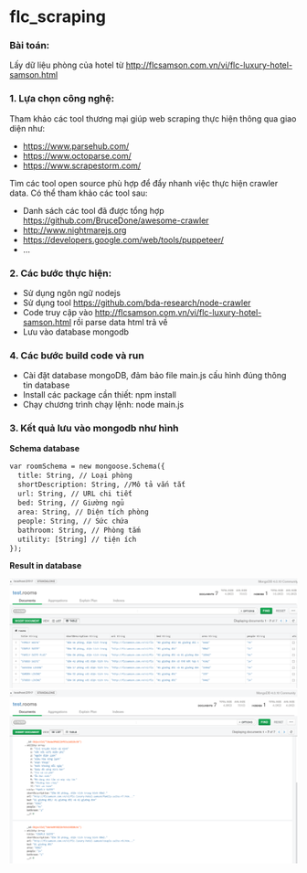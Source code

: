 # flc_scraping
### Bài toán:
Lấy dữ liệu phòng của hotel từ http://flcsamson.com.vn/vi/flc-luxury-hotel-samson.html

### 1. Lựa chọn công nghệ:
Tham khảo các tool thương mại giúp web scraping thực hiện thông qua giao diện như:
* https://www.parsehub.com/
* https://www.octoparse.com/
* https://www.scrapestorm.com/

Tìm các tool open source phù hợp để đẩy nhanh việc thực hiện crawler data. Có thể tham khảo các tool sau:
* Danh sách các tool đã được tổng hợp https://github.com/BruceDone/awesome-crawler
* http://www.nightmarejs.org
* https://developers.google.com/web/tools/puppeteer/
* …

### 2. Các bước thực hiện:
* Sử dụng ngôn ngữ nodejs
* Sử dụng tool https://github.com/bda-research/node-crawler
* Code truy cập vào http://flcsamson.com.vn/vi/flc-luxury-hotel-samson.html rồi parse data html trả về
* Lưu vào database mongodb

### 4. Các bước build code và run
* Cài đặt database mongoDB, đảm bảo file main.js cấu hình đúng thông tin database
* Install các package cần thiết: npm install
* Chạy chương trình chạy lệnh: node main.js

### 3. Kết quả lưu vào mongodb như hình
**Schema database**
	
	var roomSchema = new mongoose.Schema({
	  title: String, // Loại phòng
	  shortDescription: String, //Mô tả vắn tắt
	  url: String, // URL chi tiết
	  bed: String, // Giường ngủ
	  area: String, // Diện tích phòng
	  people: String, // Sức chứa
	  bathroom: String, // Phòng tắm
	  utility: [String] // tiện ích
	});

**Result in database**

<kbd><img title="Result in database" src="https://raw.githubusercontent.com/namntdev/flc_scraping/master/result1.png"></kbd><br/>
<kbd><img title="Result in database" src="https://raw.githubusercontent.com/namntdev/flc_scraping/master/result.png"></kbd><br/>
